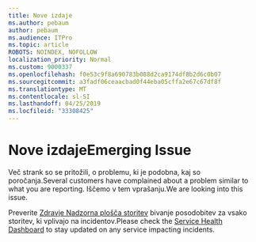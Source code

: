 ```yaml
---
title: Nove izdaje
ms.author: pebaum
author: pebaum
ms.audience: ITPro
ms.topic: article
ROBOTS: NOINDEX, NOFOLLOW
localization_priority: Normal
ms.custom: 9000337
ms.openlocfilehash: f0e53c9f8a690783b088d2ca9174df8b2d6c0b07
ms.sourcegitcommit: a3fadf06ceaacbad0f44eba05cffa2e67c67df8f
ms.translationtype: MT
ms.contentlocale: sl-SI
ms.lasthandoff: 04/25/2019
ms.locfileid: "33308425"
---
```

# <a name="emerging-issue"></a><span data-ttu-id="5796a-102">Nove izdaje</span><span class="sxs-lookup"><span data-stu-id="5796a-102">Emerging Issue</span></span>

<span data-ttu-id="5796a-103">Več strank so se pritožili, o problemu, ki je podobna, kaj so poročanja.</span><span class="sxs-lookup"><span data-stu-id="5796a-103">Several customers have complained about a problem similar to what you are reporting.</span></span> <span data-ttu-id="5796a-104">Iščemo v tem vprašanju.</span><span class="sxs-lookup"><span data-stu-id="5796a-104">We are looking into this issue.</span></span>

<span data-ttu-id="5796a-105">Preverite [Zdravje Nadzorna plošča storitev](https://admin.microsoft.com/adminportal/home#/servicehealth) bivanje posodobitev za vsako storitev, ki vplivajo na incidentov.</span><span class="sxs-lookup"><span data-stu-id="5796a-105">Please check the [Service Health Dashboard](https://admin.microsoft.com/adminportal/home#/servicehealth) to stay updated on any service impacting incidents.</span></span>